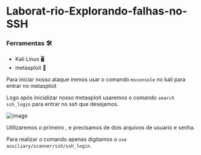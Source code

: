 # Laborat-rio-Explorando-falhas-no-SSH

 
### Ferramentas  :hammer_and_wrench:

- Kali Linux :desktop_computer:
- metasploit :space_invader:

Para iniciar nosso ataque iremos usar o comando ```msconsole``` no kali para entrar no metasploit

Logo após inicializar nosso metasploit usaremos o comando ```search ssh_login``` para entrar no ssh que desejamos.

![image](https://github.com/user-attachments/assets/57d973c5-c81b-4e35-b573-6402abd5589e)

Utilizaremos o primeiro , e precisamos de dois arquivos de usuario e senha.

Para realizar o comando apenas digitamos o ```use auxiliary/scanner/ssh/ssh_login```.












